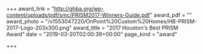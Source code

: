 +++
award_link = "http://ghba.org/wp-content/uploads/pdf/smc/PRISM2017-Winners-Guide.pdf"
award_pdf = ""
award_photo = "/v1553047220/OnPoint%20Custom%20Homes/HB-PRISM-2017-Logo-203x300.png"
award_title = "2017 Houston's Best PRISM Award"
date = "2019-03-20T02:00:39+00:00"
page_kind = "award"

+++
